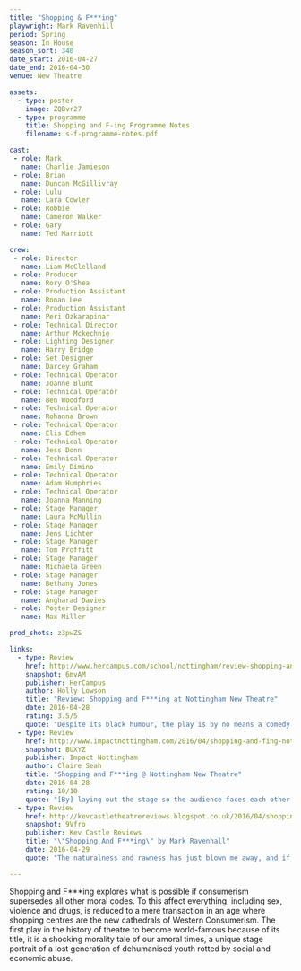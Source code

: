 ```yaml
---
title: "Shopping & F***ing"
playwright: Mark Ravenhill
period: Spring
season: In House
season_sort: 340
date_start: 2016-04-27
date_end: 2016-04-30
venue: New Theatre

assets:
  - type: poster
    image: ZQBvr27
  - type: programme
    title: Shopping and F-ing Programme Notes
    filename: s-f-programme-notes.pdf

cast:
 - role: Mark
   name: Charlie Jamieson
 - role: Brian
   name: Duncan McGillivray
 - role: Lulu
   name: Lara Cowler
 - role: Robbie
   name: Cameron Walker
 - role: Gary
   name: Ted Marriott

crew:
 - role: Director
   name: Liam McClelland
 - role: Producer
   name: Rory O'Shea
 - role: Production Assistant
   name: Ronan Lee
 - role: Production Assistant
   name: Peri Ozkarapinar
 - role: Technical Director
   name: Arthur Mckechnie
 - role: Lighting Designer
   name: Harry Bridge
 - role: Set Designer
   name: Darcey Graham
 - role: Technical Operator
   name: Joanne Blunt
 - role: Technical Operator
   name: Ben Woodford
 - role: Technical Operator
   name: Rohanna Brown
 - role: Technical Operator
   name: Elis Edhem
 - role: Technical Operator
   name: Jess Donn
 - role: Technical Operator
   name: Emily Dimino
 - role: Technical Operator
   name: Adam Humphries
 - role: Technical Operator
   name: Joanna Manning
 - role: Stage Manager
   name: Laura McMullin
 - role: Stage Manager
   name: Jens Lichter
 - role: Stage Manager
   name: Tom Proffitt
 - role: Stage Manager
   name: Michaela Green
 - role: Stage Manager
   name: Bethany Jones
 - role: Stage Manager
   name: Angharad Davies
 - role: Poster Designer
   name: Max Miller

prod_shots: z3pwZS

links:
  - type: Review
    href: http://www.hercampus.com/school/nottingham/review-shopping-and-fing-nottingham-new-theatre
    snapshot: 6mvAM
    publisher: HerCampus
    author: Holly Lowson
    title: "Review: Shopping and F***ing at Nottingham New Theatre"
    date: 2016-04-28
    rating: 3.5/5
    quote: "Despite its black humour, the play is by no means a comedy. One minute I found myself laughing, the next I felt incredibly uncomfortable - particularly during a jaw clenching interview scene. It's intense. "
  - type: Review
    href: http://www.impactnottingham.com/2016/04/shopping-and-fing-nottingham-new-theatre/
    snapshot: BUXYZ
    publisher: Impact Nottingham
    author: Claire Seah
    title: "Shopping and F***ing @ Nottingham New Theatre"
    date: 2016-04-28
    rating: 10/10
    quote: "[By] laying out the stage so the audience faces each other in two halves [...] an additional dimension is added to the play, as one could observe both the actions of the characters onstage and the reactions of the audience. Emotionally, this adds an extra layer to the experience of the play, as certain scenes were met with shock, disgust and even fear, expressed by members sitting on the opposite side."
  - type: Review
    href: http://kevcastletheatrereviews.blogspot.co.uk/2016/04/shopping-and-fing-by-mark-ravenhall.html
    snapshot: 9Vfro
    publisher: Kev Castle Reviews
    title: "\"Shopping And F***ing\" by Mark Ravenhall"
    date: 2016-04-29
    quote: "The naturalness and rawness has just blown me away, and if this is the measure of the talent coming up through Nottingham's universities, I for one am very excited for the future of drama in Nottingham."

---
```


Shopping and F***ing explores what is possible if consumerism supersedes all other moral codes. To this affect everything, including sex, violence and drugs, is reduced to a mere transaction in an age where shopping centres are the new cathedrals of Western Consumerism. The first play in the history of theatre to become world-famous because of its title, it is a shocking morality tale of our amoral times, a unique stage portrait of a lost generation of dehumanised youth rotted by social and economic abuse.
